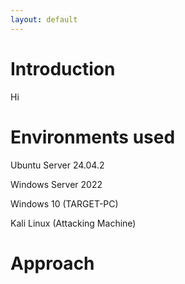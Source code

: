 ```yaml
---
layout: default
---
```


# Introduction
Hi
# Environments used
Ubuntu Server 24.04.2

Windows Server 2022

Windows 10 (TARGET-PC)

Kali Linux (Attacking Machine)
# Approach
